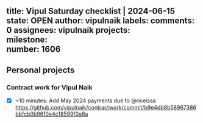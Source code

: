 title:	Vipul Saturday checklist | 2024-06-15
state:	OPEN
author:	vipulnaik
labels:	
comments:	0
assignees:	vipulnaik
projects:	
milestone:	
number:	1606
--
## Personal projects

### Contract work for Vipul Naik

- [x] ~10 minutes: Add May 2024 payments due to @riceissa https://github.com/vipulnaik/contractwork/commit/b9e4db8b58967386bbfcb0b96f0e4c18599f0a8a
